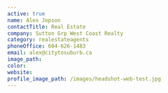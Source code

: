 ```yaml
---
active: true
name: Alex Jopson
contactTitle: Real Estate
company: Sutton Grp West Coast Realty
category: realestateagents
phoneOffice: 604-626-1483
email: alex@citytosuburb.ca
image_path:
color:
website:
profile_image_path: /images/headshot-web-test.jpg
---
```



